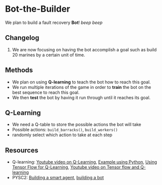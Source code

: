 # Bot-the-Builder
We plan to build a fault recovery **Bot**! *beep beep*

**Changelog**
-----
1. We are now focusing on  having the bot accomplish a goal such as build 20 marines by a certain unit of time. 

Methods
-----
* We plan on using **Q-learning** to teach the bot how to reach this goal.
* We run multiple iterations of the game in order to **train** the bot on the best sequence to reach this goal.
* We then **test** the bot by having it run through until it reaches its goal. 

Q-Learning
---
- We need a Q-table to store the possible actions the bot will take
- Possible actions: `build_barracks()`, `build_workers()`
- randomly select which action to take at each step 

Resources
---
* Q-learning: [Youtube video on Q-Learning](https://youtu.be/qPE4CPQY7mc), [Example using Python](http://amunategui.github.io/reinforcement-learning/), [Using Tensor Flow for Q-Learning](https://medium.com/emergent-future/simple-reinforcement-learning-with-tensorflow-part-0-q-learning-with-tables-and-neural-networks-d195264329d0), [Youtube video on Tensor flow and Q-learning](https://youtu.be/Vz5l886eptw)
* PYSC2: [Building a smart agent](https://chatbotslife.com/building-a-smart-pysc2-agent-cdc269cb095d), [building a bot](https://github.com/skjb/pysc2-tutorial)
